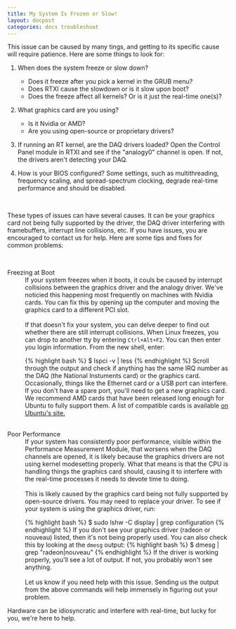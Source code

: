 ```yaml
---
title: My System Is Frozen or Slow!
layout: docpost
categories: docs troubleshoot
---
```


This issue can be caused by many tings, and getting to its specific cause will require patience. Here are some things to look for: 

1. When does the system freeze or slow down?  
	- Does it freeze after you pick a kernel in the GRUB menu?  
	- Does RTXI cause the slowdown or is it slow upon boot?  
	- Does the freeze affect all kernels? Or is it just the real-time one(s)?  

2. What graphics card are you using?  
	- Is it Nvidia or AMD?  
	- Are you using open-source or proprietary drivers?  

3. If running an RT kernel, are the DAQ drivers loaded? Open the Control Panel module in RTXI and see if the "analogy0" channel is open. If not, the drivers aren't detecting your DAQ.  

4. How is your BIOS configured? Some settings, such as multithreading, frequency scaling, and spread-spectrum clocking, degrade real-time performance and should be disabled.  

<br>

These types of issues can have several causes. It can be your graphics card not being fully supported by the driver, the DAQ driver interfering with framebuffers, interrupt line collisions, etc. If you have issues, you are encouraged to contact us for help. Here are some tips and fixes for common problems:  

<br>

<dl class="dl-horizontal">
	<dt>Freezing at Boot</dt>
		<dd>If your system freezes when it boots, it couls be caused by interrupt collisions between the graphics driver and the analogy driver. We've noticied this happening most frequently on machines with Nvidia cards. You can fix this by opening up the computer and moving the graphics card to a different PCI slot.<br><br>
		If that doesn't fix your system, you can delve deeper to find out whether there are still interrupt collisions. When Linux freezes, you can drop to another tty by entering <code>Ctrl+Alt+F2</code>. You can then enter you login information. From the new shell, enter:  

{% highlight bash %}
$ lspci -v | less
{% endhighlight %}
		Scroll through the output and check if anything has the same IRQ number as the DAQ (the National Instuments card) or the graphics card. Occasionally, things like the Ethernet card or a USB port can interfere.  
		If you don't have a spare port, you'll need to get a new graphics card. We recommend AMD cards that have been released long enough for Ubuntu to fully support them. A list of compatible cards is available <a href="https://help.ubuntu.com/community/RadeonDriver"> on Ubuntu's site.</a> 
		</dd>
	<br>
	<dt>Poor Performance</dt>
		<dd>If your system has consistently poor performance, visible within the Performance Measurement Module, that worsens when the DAQ channels are opened, it is likely because the graphics drivers are not using kernel modesetting properly. What that means is that the CPU is handling things the graphics card should, causing it to interfere with the real-time processes it needs to devote time to doing.  <br><br>
		This is likely caused by the graphics card being not fully supported by open-source drivers. You may need to replace your driver. To see if your system is using the graphics driver, run:  

{% highlight bash %}
$ sudo lshw -C display | grep configuration
{% endhighlight %}
		If you don't see your graphics driver (radeon or nouveau) listed, then it's not being properly used. You can also check this by looking at the <code>dmesg</code> output:
{% highlight bash %}
$ dmesg | grep "radeon\|nouveau"
{% endhighlight %}
		If the driver is working properly, you'll see a lot of output. If not, you probably won't see anything. <br><br>
		Let us know if you need help with this issue. Sending us the output from the above commands will help immensely in figuring out your problem.  
		</dd>
</dl>

Hardware can be idiosyncratic and interfere with real-time, but lucky for you, we're here to help.  

